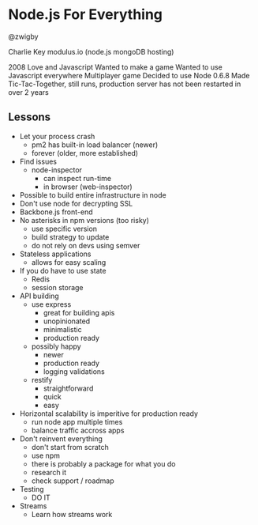 Node.js For Everything
======================
@zwigby

Charlie Key
modulus.io (node.js mongoDB hosting)

2008
Love and Javascript
Wanted to make a game
Wanted to use Javascript everywhere
Multiplayer game
Decided to use Node
0.6.8
Made Tic-Tac-Together, still runs, production server has not been restarted in over 2 years

Lessons
-------
- Let your process crash
	- pm2 has built-in load balancer (newer)
	- forever (older, more established)
- Find issues
	- node-inspector
		- can inspect run-time
		- in browser (web-inspector)
- Possible to build entire infrastructure in node
- Don't use node for decrypting SSL 
- Backbone.js front-end
- No asterisks in npm versions (too risky)
	- use specific version
	- build strategy to update
	- do not rely on devs using semver
- Stateless applications
	- allows for easy scaling
- If you do have to use state
	- Redis
	- session storage
- API building
	- use express
		- great for building apis
		- unopinionated
		- minimalistic
		- production ready
	- possibly happy
		- newer
		- production ready
		- logging validations
	- restify
		- straightforward
		- quick
		- easy
- Horizontal scalability is imperitive for production ready
	- run node app multiple times
	- balance traffic accross apps
- Don't reinvent everything
	- don't start from scratch
	- use npm
	- there is probably a package for what you do
	- research it
	- check support / roadmap
- Testing
	- DO IT
- Streams
	- Learn how streams work







